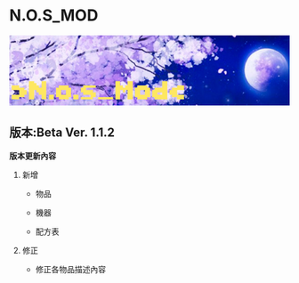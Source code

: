 # N.O.S_MOD
![This is an image](/icon.png)

## 版本:Beta Ver. 1.1.2

**版本更新內容**

1. 新增

   - 物品

   - 機器

   - 配方表

2. 修正

   - 修正各物品描述內容
